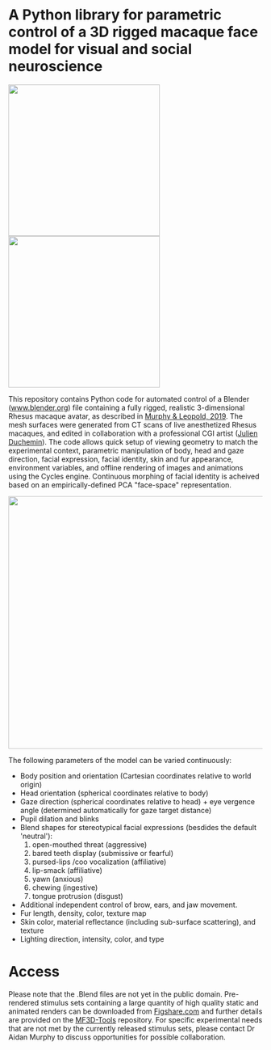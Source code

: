 # **A Python library for parametric control of a 3D rigged macaque face model for visual and social neuroscience**
<img src= "https://user-images.githubusercontent.com/7523776/29430545-cbc198b0-8362-11e7-9826-5d5629ab22f4.gif" width="300" height="300" /> <img src= "https://user-images.githubusercontent.com/7523776/29431817-4fb301dc-8367-11e7-9e3c-4612c579d214.gif" width="300" height="300" /> 

This repository contains Python code for automated control of a Blender (www.blender.org) file containing a fully rigged, realistic 3-dimensional Rhesus macaque avatar, as described in [Murphy & Leopold, 2019](https://doi.org/10.1016/j.jneumeth.2019.06.001). The mesh surfaces were generated from CT scans of live anesthetized Rhesus macaques, and edited in collaboration with a professional CGI artist (<a href="https://www.artstation.com/ishoop">Julien Duchemin</a>). The code allows quick setup of viewing geometry to match the experimental context, parametric manipulation of body, head and gaze direction, facial expression, facial identity, skin and fur appearance, environment variables, and offline rendering of images and animations using the Cycles engine. Continuous morphing of facial identity is acheived based on an empirically-defined PCA "face-space" representation.

<img src= "https://user-images.githubusercontent.com/7523776/29434998-237ade62-8373-11e7-81b7-451fde4ba5b8.png" width="850" height="500" />

The following parameters of the model can be varied continuously:
* Body position and orientation (Cartesian coordinates relative to world origin)
* Head orientation (spherical coordinates relative to body)
* Gaze direction (spherical coordinates relative to head) + eye vergence angle (determined automatically for gaze target distance)
* Pupil dilation and blinks
* Blend shapes for stereotypical facial expressions (besdides the default 'neutral'):
  1) open-mouthed threat (aggressive)
  2) bared teeth display (submissive or fearful)
  3) pursed-lips /coo vocalization (affiliative)
  4) lip-smack (affiliative)
  5) yawn (anxious)
  6) chewing (ingestive)
  7) tongue protrusion (disgust)
* Additional independent control of brow, ears, and jaw movement.
* Fur length, density, color, texture map
* Skin color, material reflectance (including sub-surface scattering), and texture
* Lighting direction, intensity, color, and type

# Access
Please note that the .Blend files are not yet in the public domain. Pre-rendered stimulus sets containing a large quantity of high quality static and animated renders can be downloaded from [Figshare.com](https://figshare.com/projects/MF3D_Release_1_A_visual_stimulus_set_of_parametrically_controlled_CGI_macaque_faces_for_research/64544) and further details are provided on the [MF3D-Tools](https://github.com/MonkeyGone2Heaven/MF3D-Tools) repository. For specific experimental needs that are not met by the currently released stimulus sets, please contact Dr Aidan Murphy to discuss opportunities for possible collaboration.
